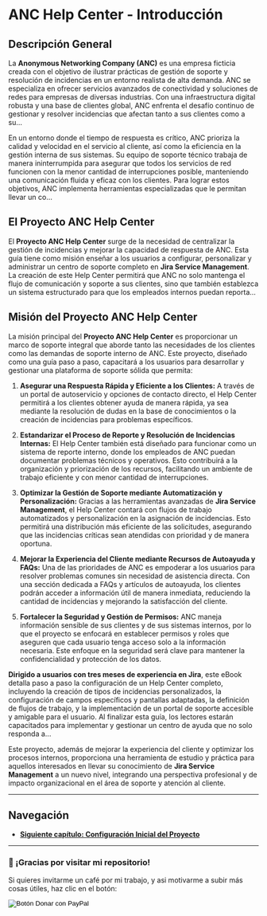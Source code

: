 
# ANC Help Center - Introducción

## Descripción General

La **Anonymous Networking Company (ANC)** es una empresa ficticia creada con el objetivo de ilustrar prácticas de gestión de soporte y resolución de incidencias en un entorno realista de alta demanda. ANC se especializa en ofrecer servicios avanzados de conectividad y soluciones de redes para empresas de diversas industrias. Con una infraestructura digital robusta y una base de clientes global, ANC enfrenta el desafío continuo de gestionar y resolver incidencias que afectan tanto a sus clientes como a su...

En un entorno donde el tiempo de respuesta es crítico, ANC prioriza la calidad y velocidad en el servicio al cliente, así como la eficiencia en la gestión interna de sus sistemas. Su equipo de soporte técnico trabaja de manera ininterrumpida para asegurar que todos los servicios de red funcionen con la menor cantidad de interrupciones posible, manteniendo una comunicación fluida y eficaz con los clientes. Para lograr estos objetivos, ANC implementa herramientas especializadas que le permitan llevar un co...

## El Proyecto ANC Help Center

El **Proyecto ANC Help Center** surge de la necesidad de centralizar la gestión de incidencias y mejorar la capacidad de respuesta de ANC. Esta guía tiene como misión enseñar a los usuarios a configurar, personalizar y administrar un centro de soporte completo en **Jira Service Management**. La creación de este Help Center permitirá que ANC no solo mantenga el flujo de comunicación y soporte a sus clientes, sino que también establezca un sistema estructurado para que los empleados internos puedan reporta...

## Misión del Proyecto ANC Help Center

La misión principal del **Proyecto ANC Help Center** es proporcionar un marco de soporte integral que aborde tanto las necesidades de los clientes como las demandas de soporte interno de ANC. Este proyecto, diseñado como una guía paso a paso, capacitará a los usuarios para desarrollar y gestionar una plataforma de soporte sólida que permita:

1. **Asegurar una Respuesta Rápida y Eficiente a los Clientes:** A través de un portal de autoservicio y opciones de contacto directo, el Help Center permitirá a los clientes obtener ayuda de manera rápida, ya sea mediante la resolución de dudas en la base de conocimientos o la creación de incidencias para problemas específicos.

2. **Estandarizar el Proceso de Reporte y Resolución de Incidencias Internas:** El Help Center también está diseñado para funcionar como un sistema de reporte interno, donde los empleados de ANC puedan documentar problemas técnicos y operativos. Esto contribuirá a la organización y priorización de los recursos, facilitando un ambiente de trabajo eficiente y con menor cantidad de interrupciones.

3. **Optimizar la Gestión de Soporte mediante Automatización y Personalización:** Gracias a las herramientas avanzadas de **Jira Service Management**, el Help Center contará con flujos de trabajo automatizados y personalización en la asignación de incidencias. Esto permitirá una distribución más eficiente de las solicitudes, asegurando que las incidencias críticas sean atendidas con prioridad y de manera oportuna.

4. **Mejorar la Experiencia del Cliente mediante Recursos de Autoayuda y FAQs:** Una de las prioridades de ANC es empoderar a los usuarios para resolver problemas comunes sin necesidad de asistencia directa. Con una sección dedicada a FAQs y artículos de autoayuda, los clientes podrán acceder a información útil de manera inmediata, reduciendo la cantidad de incidencias y mejorando la satisfacción del cliente.

5. **Fortalecer la Seguridad y Gestión de Permisos:** ANC maneja información sensible de sus clientes y de sus sistemas internos, por lo que el proyecto se enfocará en establecer permisos y roles que aseguren que cada usuario tenga acceso solo a la información necesaria. Este enfoque en la seguridad será clave para mantener la confidencialidad y protección de los datos.

**Dirigido a usuarios con tres meses de experiencia en Jira**, este eBook detalla paso a paso la configuración de un Help Center completo, incluyendo la creación de tipos de incidencias personalizados, la configuración de campos específicos y pantallas adaptadas, la definición de flujos de trabajo, y la implementación de un portal de soporte accesible y amigable para el usuario. Al finalizar esta guía, los lectores estarán capacitados para implementar y gestionar un centro de ayuda que no solo responda a...

Este proyecto, además de mejorar la experiencia del cliente y optimizar los procesos internos, proporciona una herramienta de estudio y práctica para aquellos interesados en llevar su conocimiento de **Jira Service Management** a un nuevo nivel, integrando una perspectiva profesional y de impacto organizacional en el área de soporte y atención al cliente.

---

## Navegación

- **[Siguiente capítulo: Configuración Inicial del Proyecto](01_ANC_Help_Center_Capitulo_1.md)**

---

### 🙏 ¡Gracias por visitar mi repositorio!

Si quieres invitarme un café por mi trabajo, y asi motivarme a subir más cosas útiles, haz clic en el botón:

<form action="https://www.paypal.com/donate" method="post" target="_blank">
  <!-- Tu hosted_button_id generado en PayPal -->
  <input type="hidden" name="hosted_button_id" value="8CBQUB38L9ESN" />
  
  <!-- Imagen oficial de botón de PayPal Donar -->
  <input type="image" 
         src="https://www.paypalobjects.com/es_ES/ES/i/btn/btn_donateCC_LG.gif" 
         border="0" name="submit" 
         title="PayPal - The safer, easier way to pay online!" 
         alt="Botón Donar con PayPal" />
         
  <!-- Pixel de seguimiento (monitoreo) de PayPal -->
  <img alt="" border="0" 
       src="https://www.paypal.com/es_ES/i/scr/pixel.gif" 
       width="1" height="1" />
</form>

